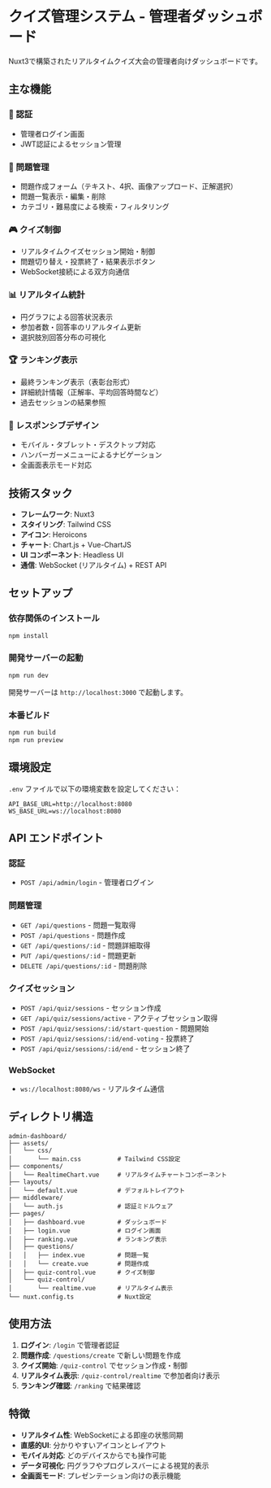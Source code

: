 # クイズ管理システム - 管理者ダッシュボード

Nuxt3で構築されたリアルタイムクイズ大会の管理者向けダッシュボードです。

## 主な機能

### 🔐 認証
- 管理者ログイン画面
- JWT認証によるセッション管理

### 📝 問題管理
- 問題作成フォーム（テキスト、4択、画像アップロード、正解選択）
- 問題一覧表示・編集・削除
- カテゴリ・難易度による検索・フィルタリング

### 🎮 クイズ制御
- リアルタイムクイズセッション開始・制御
- 問題切り替え・投票終了・結果表示ボタン
- WebSocket接続による双方向通信

### 📊 リアルタイム統計
- 円グラフによる回答状況表示
- 参加者数・回答率のリアルタイム更新
- 選択肢別回答分布の可視化

### 🏆 ランキング表示
- 最終ランキング表示（表彰台形式）
- 詳細統計情報（正解率、平均回答時間など）
- 過去セッションの結果参照

### 📱 レスポンシブデザイン
- モバイル・タブレット・デスクトップ対応
- ハンバーガーメニューによるナビゲーション
- 全画面表示モード対応

## 技術スタック

- **フレームワーク**: Nuxt3
- **スタイリング**: Tailwind CSS
- **アイコン**: Heroicons
- **チャート**: Chart.js + Vue-ChartJS
- **UI コンポーネント**: Headless UI
- **通信**: WebSocket (リアルタイム) + REST API

## セットアップ

### 依存関係のインストール

```bash
npm install
```

### 開発サーバーの起動

```bash
npm run dev
```

開発サーバーは `http://localhost:3000` で起動します。

### 本番ビルド

```bash
npm run build
npm run preview
```

## 環境設定

`.env` ファイルで以下の環境変数を設定してください：

```env
API_BASE_URL=http://localhost:8080
WS_BASE_URL=ws://localhost:8080
```

## API エンドポイント

### 認証
- `POST /api/admin/login` - 管理者ログイン

### 問題管理
- `GET /api/questions` - 問題一覧取得
- `POST /api/questions` - 問題作成
- `GET /api/questions/:id` - 問題詳細取得
- `PUT /api/questions/:id` - 問題更新
- `DELETE /api/questions/:id` - 問題削除

### クイズセッション
- `POST /api/quiz/sessions` - セッション作成
- `GET /api/quiz/sessions/active` - アクティブセッション取得
- `POST /api/quiz/sessions/:id/start-question` - 問題開始
- `POST /api/quiz/sessions/:id/end-voting` - 投票終了
- `POST /api/quiz/sessions/:id/end` - セッション終了

### WebSocket
- `ws://localhost:8080/ws` - リアルタイム通信

## ディレクトリ構造

```
admin-dashboard/
├── assets/
│   └── css/
│       └── main.css          # Tailwind CSS設定
├── components/
│   └── RealtimeChart.vue     # リアルタイムチャートコンポーネント
├── layouts/
│   └── default.vue           # デフォルトレイアウト
├── middleware/
│   └── auth.js               # 認証ミドルウェア
├── pages/
│   ├── dashboard.vue         # ダッシュボード
│   ├── login.vue             # ログイン画面
│   ├── ranking.vue           # ランキング表示
│   ├── questions/
│   │   ├── index.vue         # 問題一覧
│   │   └── create.vue        # 問題作成
│   ├── quiz-control.vue      # クイズ制御
│   └── quiz-control/
│       └── realtime.vue      # リアルタイム表示
└── nuxt.config.ts            # Nuxt設定
```

## 使用方法

1. **ログイン**: `/login` で管理者認証
2. **問題作成**: `/questions/create` で新しい問題を作成
3. **クイズ開始**: `/quiz-control` でセッション作成・制御
4. **リアルタイム表示**: `/quiz-control/realtime` で参加者向け表示
5. **ランキング確認**: `/ranking` で結果確認

## 特徴

- **リアルタイム性**: WebSocketによる即座の状態同期
- **直感的UI**: 分かりやすいアイコンとレイアウト
- **モバイル対応**: どのデバイスからでも操作可能
- **データ可視化**: 円グラフやプログレスバーによる視覚的表示
- **全画面モード**: プレゼンテーション向けの表示機能
